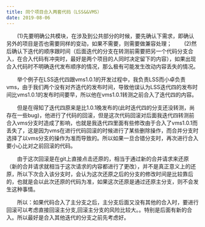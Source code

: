 ```yaml
---
title: 同个项目合入两套代码（LSS&&VMS）
date: 2019-08-06 
---
```


&emsp;&emsp;(1)先要明确公共模块，在涉及到公共部分的时候，要先确认下需求，即确认另外的项目是否也需要同样的变动，如果不需要，则需要做兼容处理；
&emsp;&emsp;(2)然后确认下迭代的顺序跟时间（后面迭代的分支在转测前需要把另一个代码分支合入，在合入代码有冲突时，最好是两个项目的人同时决定留下的内容），如果出现合入代码时不明确迭代发布顺序的情况，那么极有可能发生改动内容丢失的情况。

&emsp;&emsp;举个例子在LSS迭代四跟vms1.0.1的开发过程中，我负责LSS而小卓负责vms，由于我们两个没有对齐迭代的发布时间，导致他误认为LSS迭代四的发布时间比vms1.0.1的发布时间要早，所以他在vms1.0.1转测之前合入了迭代四的内容。

&emsp;&emsp;但是在得知了迭代四原来是比1.0.1晚发布的(此时迭代四的分支还没转测，尚存在一些bug)，他进行了代码的回滚，但是这次代码回滚对后面我迭代四转测前合入vms分支时造成了影响，也就是我迭代四里面有些修改由于合入了vms1.0.1而丢失了，这是因为vms在进行代码回滚的时候进行了某些删除操作，而合并分支时选择了以vms分支的操作为准而导致的。所以如果一旦合错分支时，再次进行合入要小心比对之前回滚的代码。


&emsp;&emsp;由于这次回滚是在git上直接点击还原的，相当于通过新的合并请求来还原（新的合并请求就相当于这次请求的内容都进行了更改），并不是真正意义上的还原，所以下次合入该分支时，会认为这次还原之后的分支的修改时间是比较靠后的，也就是会以此次还原的代码为准，如果这次还原是通过还原主分支，则不会发生这种事情。

&emsp;&emsp;所以：如果代码合入了主分支之后，主分支后面又没有其他的合入时，要进行回滚可以考虑直接回滚主分支,回滚主分支的风险比较大。。特别是后面有新的合入。所以最好是合入其他迭代的分支之前先考虑好。
